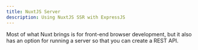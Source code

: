 ```yaml
---
title: NuxtJS Server
description: Using NuxtJS SSR with ExpressJS
---
```


Most of what Nuxt brings is for front-end browser development, but it also has an option for running a server so that you can create a REST API.

